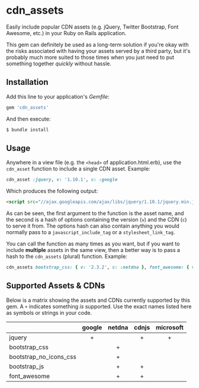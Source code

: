 # cdn_assets

Easily include popular CDN assets (e.g. jQuery, Twitter Bootstrap, Font Awesome, etc.) in your Ruby on Rails application.

This gem can definitely be used as a long-term solution if you're okay with the risks associated with having your assets served by a third party, but it's probably much more suited to those times when you just need to put something together *quickly* without hassle.

## Installation

Add this line to your application's *Gemfile*:

```ruby
gem 'cdn_assets'
```

And then execute:

```bash
$ bundle install
```

## Usage

Anywhere in a view file (e.g. the `<head>` of application.html.erb), use the `cdn_asset` function to include a single CDN asset. Example:

```ruby
cdn_asset :jquery, v: '1.10.1', c: :google
```

Which produces the following output:

```html
<script src="//ajax.googleapis.com/ajax/libs/jquery/1.10.1/jquery.min.js"></script>
```

As can be seen, the first argument to the function is the asset name, and the second is a hash of options containing the version (`v`) and the CDN (`c`) to serve it from. The options hash can also contain anything you would normally pass to a `javascript_include_tag` or a `stylesheet_link_tag`.

You can call the function as many times as you want, but if you want to include **multiple** assets in the same view, then a better way is to pass a hash to the `cdn_assets` (plural) function. Example:

```ruby
cdn_assets bootstrap_css: { v: '2.3.2', c: :netdna }, font_awesome: { v: '3.2.1', c: :cdnjs }
```

## Supported Assets & CDNs

Below is a matrix showing the assets and CDNs currently supported by this gem. A `+` indicates something *is* supported. Use the exact names listed here as symbols or strings in your code.

|                        | google | netdna | cdnjs | microsoft |
|:-----------------------|:------:|:------:|:-----:|:---------:|
| jquery                 | +      |        | +     | +         |
| bootstrap_css          |        | +      |       |           |
| bootstrap_no_icons_css |        | +      |       |           |
| bootstrap_js           |        | +      | +     |           |
| font_awesome           |        | +      | +     |           |

